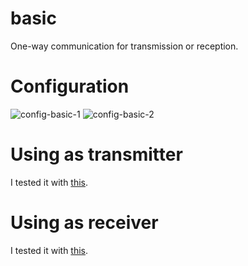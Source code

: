 # basic
One-way communication for transmission or reception.   

# Configuration   

![config-basic-1](https://user-images.githubusercontent.com/6020549/167327405-922b7c57-116f-45d1-83f0-c3ba2aab60f6.jpg)
![config-basic-2](https://github.com/nopnop2002/esp-idf-cc2500/assets/6020549/28d6b017-6ec3-494b-aa64-bd397347f75d)

# Using as transmitter   
I tested it with [this](https://github.com/nopnop2002/esp-idf-cc2500/tree/main/ArduinoCode/CC2500_transmitte).   

# Using as receiver   
I tested it with [this](https://github.com/nopnop2002/esp-idf-cc2500/tree/main/ArduinoCode/CC2500_receive).   


